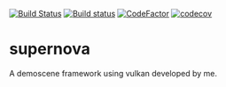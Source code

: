 [![Build Status](https://travis-ci.org/Husenap/supernova.svg?branch=develop)](https://travis-ci.org/Husenap/supernova)
[![Build status](https://ci.appveyor.com/api/projects/status/kde1802e0r6ktujm/branch/develop?svg=true)](https://ci.appveyor.com/project/Husenap/supernova/branch/develop)
[![CodeFactor](https://www.codefactor.io/repository/github/husenap/supernova/badge/develop)](https://www.codefactor.io/repository/github/husenap/supernova/overview/develop)
[![codecov](https://codecov.io/gh/Husenap/supernova/branch/develop/graph/badge.svg)](https://codecov.io/gh/Husenap/supernova)


# supernova

A demoscene framework using vulkan developed by me.

